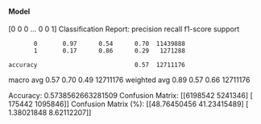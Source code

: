 #### Model
[0 0 0 ... 0 0 1]
Classification Report:
              precision    recall  f1-score   support

           0       0.97      0.54      0.70  11439888
           1       0.17      0.86      0.29   1271288

    accuracy                           0.57  12711176
   macro avg       0.57      0.70      0.49  12711176
weighted avg       0.89      0.57      0.66  12711176

Accuracy: 0.5738562663281509
Confusion Matrix:
[[6198542 5241346]
 [ 175442 1095846]]
Confusion Matrix (%):
[[48.76450456 41.23415489]
 [ 1.38021848  8.62112207]]

